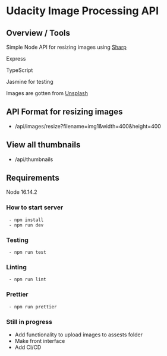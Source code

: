 # Udacity Image Processing API

## Overview / Tools

Simple Node API for resizing images using [Sharp](https://www.npmjs.com/package/sharp)

Express

TypeScript

Jasmine for testing

Images are gotten from [Unsplash](https://unsplash.com/)

## API Format for resizing images

- /api/images/resize?filename=img1&width=400&height=400

## View all thumbnails

- /api/thumbnails

## Requirements

Node 16.14.2

### How to start server

```
 - npm install
 - npm run dev
```


### Testing

```
 - npm run test

```

### Linting

```
 - npm run lint

```

### Prettier

```
 - npm run prettier

```

### Still in progress 

- Add functionality to upload images to assests folder
- Make front interface
- Add CI/CD
